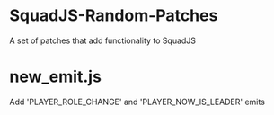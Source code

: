 # SquadJS-Random-Patches

A set of patches that add functionality to SquadJS

# new_emit.js

Add 'PLAYER_ROLE_CHANGE' and 'PLAYER_NOW_IS_LEADER' emits
